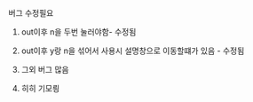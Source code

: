 버그 수정필요

1. out이후 n을 두번 눌러야함- 수정됨

2. out이후 y랑 n을 섞어서 사용시 설명창으로 이동할떄가 있음 - 수정됨 

3. 그외 버그 많음

4. 히히 기모릥
